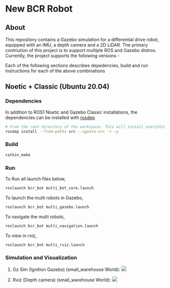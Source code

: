 # New BCR Robot

## About

This repository contains a Gazebo simulation for a differential drive robot, equipped with an IMU, a depth camera and a 2D LiDAR. The primary contriution of this project is to support multiple ROS and Gazebo distros. Currently, the project supports the following versions - 

Each of the following sections describes depedencies, build and run instructions for each of the above combinations

## Noetic + Classic (Ubuntu 20.04)

### Dependencies

In addition to ROS1 Noetic and Gazebo Classic installations, the dependencies can be installed with [rosdep](http://wiki.ros.org/rosdep)

```bash
# From the root directory of the workspace. This will install everything mentioned in package.xml
rosdep install --from-paths src --ignore-src -r -y
```

### Build

```bash
catkin_make
```

### Run
To Run all launch files below,
```bash
roslaunch bcr_bot multi_bot_core.launch
```
To launch the multi robots in Gazebo,
```bash
roslaunch bcr_bot multi_gazebo.launch
```
To navigate the multi robots,
```bash
roslaunch bcr_bot multi_navigation.launch
```
To view in rviz,
```bash
roslaunch bcr_bot multi_rviz.launch
```

### Simulation and Visualization
1. Gz Sim (Ignition Gazebo) (small_warehouse World):
	![](res/gz.jpg)

2. Rviz (Depth camera) (small_warehouse World):
	![](res/rviz.jpg)
